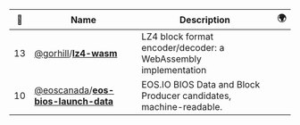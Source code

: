 |:star2: | Name | Description | 🌍|
|---|---|---|---|
|13|[@gorhill](https://github.com/gorhill)/[**lz4-wasm**](https://github.com/gorhill/lz4-wasm)|LZ4 block format encoder/decoder: a WebAssembly implementation||
|10|[@eoscanada](https://github.com/eoscanada)/[**eos-bios-launch-data**](https://github.com/eoscanada/eos-bios-launch-data)|EOS.IO BIOS Data and Block Producer candidates, machine-readable.||


